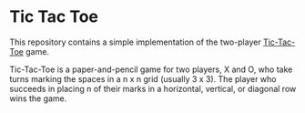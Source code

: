 # Tic Tac Toe

This repository contains a simple implementation of the two-player [Tic-Tac-Toe](https://en.wikipedia.org/wiki/Tic-tac-toe) game.

Tic-Tac-Toe is a paper-and-pencil game for two players, X and O, who take turns marking the spaces in a n x n grid (usually 3 x 3). The player who succeeds in placing n of their marks in a horizontal, vertical, or diagonal row wins the game.
